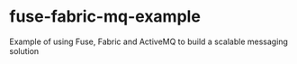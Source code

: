 fuse-fabric-mq-example
======================

Example of using Fuse, Fabric and ActiveMQ to build a scalable messaging solution